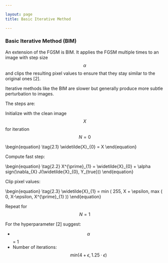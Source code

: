 ```yaml
---

layout: page
title: Basic Iterative Method

---
```


### Basic Iterative Method (BIM)
An extension of the FGSM is BIM. It applies the FGSM multiple times to an image with step size $$\alpha$$ and clips the resulting pixel values to ensure that they stay similar to the original ones [2].

Iterative methods like the BIM are slower but generally produce more subtle perturbation to images.

The steps are:

Initialize with the clean image $$X$$ for iteration $$N=0$$

\begin{equation}
\tag{2.1}
\widetilde{X}_{0} = X 
\end{equation}

Compute fast step:

\begin{equation}
\tag{2.2}
X^{\prime}\_{1} = \widetilde{X}\_{0} + \alpha sign(\nabla\_{X} J(\widetilde{X}\_{0}, Y\_{true}))
\end{equation}

Clip pixel values:

\begin{equation}
\tag{2.3}
\widetilde{X}\_{1} = min \( 255, X + \epsilon, max \( 0, X-\epsilon, X^{\prime}\_{1} \)\)
\end{equation}

Repeat for $$N=1$$

For the hyperparameter [2] suggest:

- $$\alpha$$ = 1
- Number of iterations: $$min(4+\epsilon, 1.25 \cdot \epsilon)$$